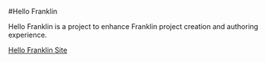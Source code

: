 #Hello Franklin

Hello Franklin is a project to enhance Franklin project creation and authoring experience.


[Hello Franklin Site](https://hellofranklin.github.io)
